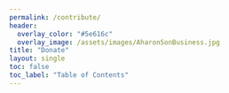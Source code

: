 ```yaml
---
permalink: /contribute/
header:
  overlay_color: "#5e616c"
  overlay_image: /assets/images/AharonSonBusiness.jpg
title: "Donate"
layout: single
toc: false
toc_label: "Table of Contents"
---
```

<script src='https://actionnetwork.org/widgets/v3/fundraising/fundraiser-for-aharon-brown?format=js&source=widget'></script><div id='can-fundraising-area-fundraiser-for-aharon-brown' style='width: 100%'><!-- this div is the target for our HTML insertion --></div>

